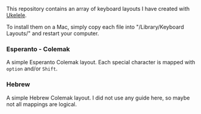 This repository contains an array of keyboard layouts I have created with [Ukelele](https://scripts.sil.org/cms/scripts/page.php?site_id=nrsi&id=ukelele).

To install them on a Mac, simply copy each file into "/Library/Keyboard Layouts/" and restart your computer.


### Esperanto - Colemak

A simple Esperanto Colemak layout. Each special character is mapped with `option` and/or `Shift`.

### Hebrew

A simple Hebrew Colemak layout. I did not use any guide here, so maybe not all mappings are logical.

